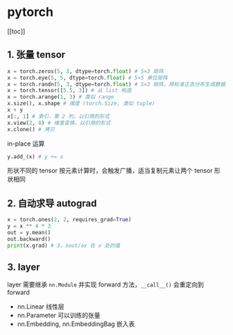 # pytorch

[[toc]]

## 1. 张量 tensor

```py
x = torch.zeros(5, 3, dtype=torch.float) # 5×3 矩阵
x = torch.eye(5, 5, dtype=torch.float) # 5×5 单位矩阵
x = torch.randn(5, 3, dtype=torch.float) # 5×3 矩阵，用标准正态分布生成数据
x = torch.tensor([5.5, 3]) # 从 list 构造
x = torch.arange(1, 3) # 类似 range
x.size(), x.shape # 维度 (torch.Size, 类似 tuple)
x + y
x[:, 1] # 索引，第 2 列，以引用的形式
x.view(2, 8) # 维度变换，以引用的形式
x.clone() # 拷贝
```

in-place 运算

```py
y.add_(x) # y += x
```

形状不同的 tensor 按元素计算时，会触发广播，适当复制元素让两个 tensor 形状相同

## 2. 自动求导 autograd

```py
x = torch.ones(2, 2, requires_grad=True)
y = x ** 4 * 3
out = y.mean()
out.backward()
print(x.grad) # 3，∂out/∂x 在 x 处的值
```

## 3. layer

layer 需要继承 `nn.Module` 并实现 forward 方法，`__call__()` 会重定向到 forward

- nn.Linear 线性层
- nn.Parameter 可以训练的张量
- nn.Embedding, nn.EmbeddingBag 嵌入表
